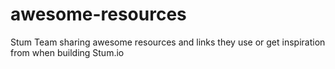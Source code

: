 # awesome-resources
Stum Team sharing awesome resources and links they use or get inspiration from when building Stum.io 
